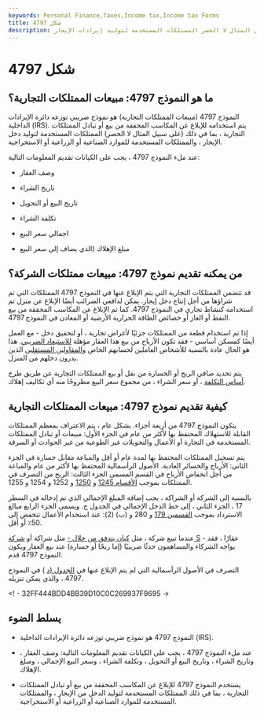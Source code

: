 ```yaml
---
keywords: Personal Finance,Taxes,Income tax,Income tax Forms
title: شكل 4797
description: يستخدم النموذج 4797 للإبلاغ عن المكاسب المحققة من بيع أو تبادل الممتلكات التجارية ، بما في ذلك على سبيل المثال لا الحصر الممتلكات المستخدمة لتوليد إيرادات الإيجار.
---
```


# شكل 4797
## ما هو النموذج 4797: مبيعات الممتلكات التجارية؟

النموذج 4797 (مبيعات الممتلكات التجارية) هو نموذج ضريبي توزعه دائرة الإيرادات الداخلية (IRS). يتم استخدامه للإبلاغ عن المكاسب المحققة من بيع أو تبادل الممتلكات التجارية ، بما في ذلك (على سبيل المثال لا الحصر) الممتلكات المستخدمة لتوليد دخل الإيجار ، والممتلكات المستخدمة للموارد الصناعية أو الزراعية أو الاستخراجية.

عند ملء النموذج 4797 ، يجب على الكيانات تقديم المعلومات التالية:

- وصف العقار

- تاريخ الشراء

- تاريخ البيع أو التحويل

- تكلفة الشراء

- اجمالي سعر البيع

- مبلغ الإهلاك (الذي يضاف إلى سعر البيع

## من يمكنه تقديم نموذج 4797: مبيعات ممتلكات الشركة؟

قد تتضمن الممتلكات التجارية التي يتم الإبلاغ عنها في النموذج 4797 الممتلكات التي تم شراؤها من أجل إنتاج دخل إيجار. يمكن لدافعي الضرائب أيضًا الإبلاغ عن منزل تم استخدامه كنشاط تجاري في النموذج 4797. كما تم الإبلاغ عن المكاسب المحققة من بيع النفط أو الغاز أو خصائص الطاقة الحرارية الأرضية أو المعادن في النموذج 4797.

إذا تم استخدام قطعة من الممتلكات جزئيًا لأغراض تجارية ، أو لتحقيق دخل - مع العمل أيضًا كمسكن أساسي - فقد تكون الأرباح من بيع هذا العقار مؤهلة [للاستبعاد الضريبي](/tax_exempt). هذا هو الحال عادة بالنسبة للأشخاص العاملين لحسابهم الخاص [والمقاولين المستقلين](/independent-contractor) الذين يدرون دخلهم من المنزل.

يتم تحديد صافي الربح أو الخسارة من نقل أو بيع الممتلكات التجارية عن طريق طرح [أساس التكلفة](/costbasis) ، أو سعر الشراء ، من مجموع سعر البيع مطروحًا منه أي تكاليف إهلاك.

## كيفية تقديم نموذج 4797: مبيعات الممتلكات التجارية

يتكون النموذج 4797 من أربعة أجزاء. بشكل عام ، يتم الاعتراف بمعظم الممتلكات القابلة للاستهلاك المحتفظ بها لأكثر من عام في الجزء الأول: مبيعات أو تبادل الممتلكات المستخدمة في التجارة أو الأعمال والتحويلات غير الطوعية من غير الحوادث أو السرقة.

يتم تسجيل الممتلكات المحتفظ بها لمدة عام أو أقل والمباعة مقابل خسارة في الجزء الثاني: الأرباح والخسائر العادية. الأصول الرأسمالية المحتفظ بها لأكثر من عام والمباعة من أجل انخفاض الأرباح في القسم المسمى الجزء الثالث: الربح من التصرف في الممتلكات بموجب [الأقسام 1245](/section1245) و [1250](/section1250) و 1252 و 1254 و 1255.

بالنسبة إلى الشركة أو الشراكة ، يجب إضافة المبلغ الإجمالي الذي تم إدخاله في السطر 17 ، الجزء الثاني ، إلى خط الدخل الإجمالي في الجدول ج. ويسمى الجزء الرابع مبالغ الاسترداد بموجب [القسمين 179](/section-179) و 280 و (ب) (2): عند استخدام الأعمال تنخفض إلى 50٪ أو أقل.

عندما تبيع شركة ، مثل [كيان يتدفق من خلال -](/flow-through) مثل شراكة أو [شركة S](/subchapters) - عقارًا ، فقد يواجه الشركاء والمساهمون حدثًا ضريبيًا (إما ربحًا أو خسارة) عند بيع العقار ويكون النموذج 4797 قدم.

التصرف في الأصول الرأسمالية التي لم يتم الإبلاغ عنها في [الجدول (د](/scheduled) ) في النموذج 4797 ، والذي يمكن تنزيله.

<! - 32FF444BDD4BB39D10C0C269937F9695 ->

## يسلط الضوء

- النموذج 4797 هو نموذج ضريبي توزعه دائرة الإيرادات الداخلية (IRS).

- عند ملء النموذج 4797 ، يجب على الكيانات تقديم المعلومات التالية: وصف العقار ، وتاريخ الشراء ، وتاريخ البيع أو التحويل ، وتكلفة الشراء ، وسعر البيع الإجمالي ، ومبلغ الإهلاك.

- يستخدم النموذج 4797 للإبلاغ عن المكاسب المحققة من بيع أو تبادل الممتلكات التجارية ، بما في ذلك الممتلكات المستخدمة لتوليد الدخل من الإيجار ، والممتلكات المستخدمة للموارد الصناعية أو الزراعية أو الاستخراجية.

